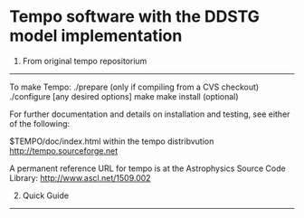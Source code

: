 # Tempo software with the DDSTG model implementation

1. From original tempo repositorium
------------------------
To make Tempo:
  ./prepare (only if compiling from a CVS checkout)
  ./configure [any desired options]
  make
  make install (optional)

For further documentation and details on installation and testing, see
either of the following:

  $TEMPO/doc/index.html within the tempo distribvution
  http://tempo.sourceforge.net

A permanent reference URL for tempo is at the Astrophysics Source Code Library:
  http://www.ascl.net/1509.002
  
2. Quick Guide
---------------
